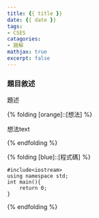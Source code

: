 ```yaml
---
title: {{ title }}
date: {{ date }}
tags: 
- CSES
catagories: 
- 題解
mathjax: true
excerpt: false
---
```



### 題目敘述

題述

{% folding [orange]::[想法] %}

想法text

{% endfolding %}

{% folding [blue]::[程式碼] %}

```c++=
#include<iostream>
using namespace std;
int main(){
    return 0;
}
```

{% endfolding %}